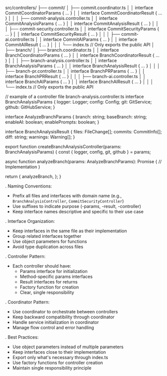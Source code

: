 src/controllers/
├── commit/
│   ├── commit.coordinator.ts
│   │   interface CommitCoordinatorParams { ... }
│   │   interface CommitCoordinatorResult { ... }
│   │
│   ├── commit-analysis.controller.ts
│   │   interface CommitAnalysisParams { ... }
│   │   interface CommitAnalysisResult { ... }
│   │
│   ├── commit-security.controller.ts
│   │   interface CommitSecurityParams { ... }
│   │   interface CommitSecurityResult { ... }
│   │
│   ├── commit-ai.controller.ts
│   │   interface CommitAIParams { ... }
│   │   interface CommitAIResult { ... }
│   │
│   └── index.ts  // Only exports the public API
│
├── branch/
│   ├── branch.coordinator.ts
│   │   interface BranchCoordinatorParams { ... }
│   │   interface BranchCoordinatorResult { ... }
│   │
│   ├── branch-analysis.controller.ts
│   │   interface BranchAnalysisParams { ... }
│   │   interface BranchAnalysisResult { ... }
│   │
│   ├── branch-pr.controller.ts
│   │   interface BranchPRParams { ... }
│   │   interface BranchPRResult { ... }
│   │
│   ├── branch-ai.controller.ts
│   │   interface BranchAIParams { ... }
│   │   interface BranchAIResult { ... }
│   │
│   └── index.ts  // Only exports the public API

// example of a controller file branch-analysis.controller.ts
interface BranchAnalysisParams {
  logger: Logger;
  config: Config;
  git: GitService;
  github: GitHubService;
}

interface AnalyzeBranchParams {
  branch: string;
  baseBranch: string;
  enableAI: boolean;
  enablePrompts: boolean;
}

interface BranchAnalysisResult {
  files: FileChange[];
  commits: CommitInfo[];
  diff: string;
  warnings: Warning[];
}

export function createBranchAnalysisController(params: BranchAnalysisParams) {
  const { logger, config, git, github } = params;

  async function analyzeBranch(params: AnalyzeBranchParams): Promise<BranchAnalysisResult> {
    // Implementation
  }

  return {
    analyzeBranch,
  };
}

. Naming Conventions:
- Prefix all files and interfaces with domain name (e.g., `BranchAnalysisController`, `CommitSecurityController`)
- Use suffixes to indicate purpose (-params, -result, -controller)
- Keep interface names descriptive and specific to their use case

. Interface Organization:
- Keep interfaces in the same file as their implementation
- Group related interfaces together
- Use object parameters for functions
- Avoid type duplication across files

. Controller Pattern:
- Each controller should have:
  - Params interface for initialization
  - Method-specific params interfaces
  - Result interfaces for returns
  - Factory function for creation
  - Clear, single responsibility

. Coordinator Pattern:
- Use coordinator to orchestrate between controllers
- Keep backward compatibility through coordinator
- Handle service initialization in coordinator
- Manage flow control and error handling

. Best Practices:
- Use object parameters instead of multiple parameters
- Keep interfaces close to their implementation
- Export only what's necessary through index.ts
- Use factory functions for controller creation
- Maintain single responsibility principle
